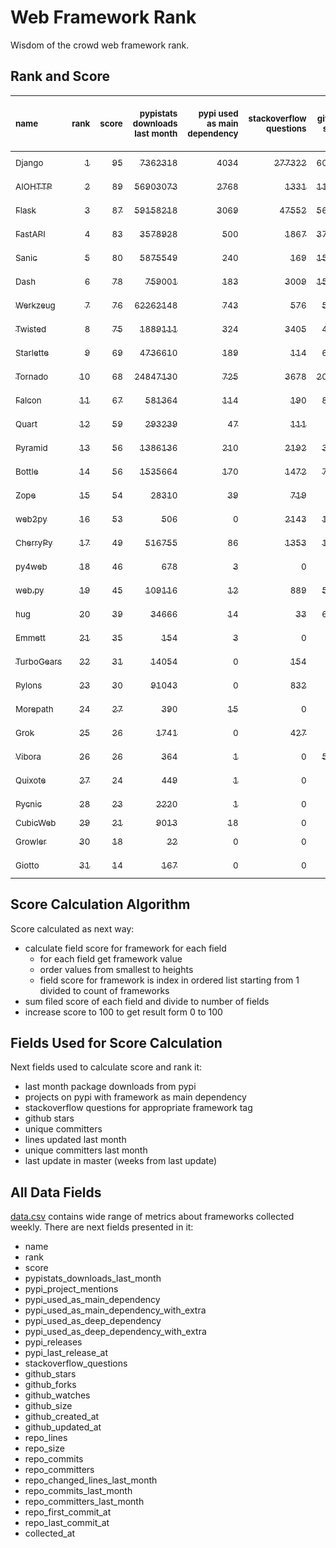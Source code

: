 # Web Framework Rank
Wisdom of the crowd web framework rank.

## Rank and Score
<sub>name</sub> | <sub>rank</sub> | <sub>score</sub> | <sub>pypistats downloads last month</sub> | <sub>pypi used as main dependency</sub> | <sub>stackoverflow questions</sub> | <sub>github stars</sub> | <sub>repo unique committers</sub> | <sub>repo changed lines last month</sub> | <sub>repo unique committers last month</sub> | <sub>repo last commit</sub>
:--- | ---: | ---: | ---: | ---: | ---: | ---: | ---: | ---: | ---: | ---:
[<sub>Django</sub>](https://github.com/django/django "first commit: 2005-07-13") | [<sub>1</sub>](# "  +0 last week") | [<sub>95</sub>](# "  +0 last week") | [<sub>7362318</sub>](# "  #5 in pypistats downloads last month -1.51% last week") | [<sub>4034</sub>](# "  #1 in pypi used as main dependency +0.5% last week") | [<sub>277322</sub>](# "  #1 in stackoverflow questions +0.15% last week") | [<sub>60324</sub>](# "  #1 in github stars +0.21% last week") | [<sub>2589</sub>](# "  #1 in repo unique committers +0.12% last week") | [<sub>4368</sub>](# "▼ #4 in repo changed lines last month -47.33% last week") | [<sub>41</sub>](# "  #1 in repo unique committers last month -4.65% last week") | [<sub>2021-10-22</sub>](# "▲ #3 in repo last commit 1 week ago")
[<sub>AIOHTTP</sub>](https://github.com/aio-libs/aiohttp "first commit: 2013-10-01") | [<sub>2</sub>](# "▲ +1 last week") | [<sub>89</sub>](# "▲ +2 last week") | [<sub>56903073</sub>](# "  #3 in pypistats downloads last month -0.49% last week") | [<sub>2768</sub>](# "  #3 in pypi used as main dependency +0.76% last week") | [<sub>1331</sub>](# "  #11 in stackoverflow questions +0.3% last week") | [<sub>11785</sub>](# "  #7 in github stars +0.35% last week") | [<sub>625</sub>](# "  #3 in repo unique committers +0.48% last week") | [<sub>2399</sub>](# "▲ #5 in repo changed lines last month +49.01% last week") | [<sub>19</sub>](# "▲ #3 in repo unique committers last month +46.15% last week") | [<sub>2021-10-23</sub>](# "  #1 in repo last commit 1 week ago")
[<sub>Flask</sub>](https://github.com/pallets/flask "first commit: 2010-04-06; uses: Werkzeug") | [<sub>3</sub>](# "▼ -1 last week") | [<sub>87</sub>](# "▼ -1 last week") | [<sub>59158218</sub>](# "  #2 in pypistats downloads last month +3.31% last week") | [<sub>3069</sub>](# "  #2 in pypi used as main dependency +0.49% last week") | [<sub>47552</sub>](# "  #2 in stackoverflow questions +0.1% last week") | [<sub>56948</sub>](# "  #2 in github stars +0.09% last week") | [<sub>760</sub>](# "  #2 in repo unique committers +0.0% last week") | [<sub>971</sub>](# "▼ #9 in repo changed lines last month -0.82% last week") | [<sub>6</sub>](# "▲ #6 in repo unique committers last month +0.0% last week") | [<sub>2021-10-05</sub>](# "▼ #12 in repo last commit 3 weeks ago")
[<sub>FastAPI</sub>](https://github.com/tiangolo/fastapi "first commit: 2018-12-05; uses: Starlette") | [<sub>4</sub>](# "  +0 last week") | [<sub>83</sub>](# "  +1 last week") | [<sub>3578928</sub>](# "  #8 in pypistats downloads last month +6.16% last week") | [<sub>500</sub>](# "  #6 in pypi used as main dependency +1.83% last week") | [<sub>1867</sub>](# "  #8 in stackoverflow questions +1.63% last week") | [<sub>37213</sub>](# "  #3 in github stars +0.62% last week") | [<sub>284</sub>](# "  #8 in repo unique committers +0.0% last week") | [<sub>6929</sub>](# "▲ #2 in repo changed lines last month +0.0% last week") | [<sub>37</sub>](# "  #2 in repo unique committers last month +0.0% last week") | [<sub>2021-10-07</sub>](# "▼ #12 in repo last commit 3 weeks ago")
[<sub>Sanic</sub>](https://github.com/sanic-org/sanic "first commit: 2016-05-26") | [<sub>5</sub>](# "  +0 last week") | [<sub>80</sub>](# "  +2 last week") | [<sub>5875549</sub>](# "  #6 in pypistats downloads last month +2.69% last week") | [<sub>240</sub>](# "  #8 in pypi used as main dependency +0.0% last week") | [<sub>169</sub>](# "  #18 in stackoverflow questions -1.17% last week") | [<sub>15524</sub>](# "  #5 in github stars +0.12% last week") | [<sub>333</sub>](# "  #7 in repo unique committers +0.0% last week") | [<sub>9806</sub>](# "  #1 in repo changed lines last month +0.69% last week") | [<sub>6</sub>](# "▲ #6 in repo unique committers last month +20.0% last week") | [<sub>2021-10-20</sub>](# "▲ #3 in repo last commit 1 week ago")
[<sub>Dash</sub>](https://github.com/plotly/dash "first commit: 2015-04-10") | [<sub>6</sub>](# "▲ +1 last week") | [<sub>78</sub>](# "▲ +1 last week") | [<sub>759001</sub>](# "  #12 in pypistats downloads last month +0.09% last week") | [<sub>183</sub>](# "  #11 in pypi used as main dependency +0.55% last week") | [<sub>3009</sub>](# "  #5 in stackoverflow questions +0.87% last week") | [<sub>15297</sub>](# "  #6 in github stars +0.24% last week") | [<sub>123</sub>](# "  #16 in repo unique committers +0.0% last week") | [<sub>4600</sub>](# "  #3 in repo changed lines last month -43.95% last week") | [<sub>8</sub>](# "▲ #4 in repo unique committers last month -27.27% last week") | [<sub>2021-10-22</sub>](# "▲ #3 in repo last commit 1 week ago")
[<sub>Werkzeug</sub>](https://github.com/pallets/werkzeug "first commit: 2007-05-04; used by: Flask and Quart") | [<sub>7</sub>](# "▼ -1 last week") | [<sub>76</sub>](# "▼ -2 last week") | [<sub>62262148</sub>](# "  #1 in pypistats downloads last month +2.07% last week") | [<sub>743</sub>](# "  #4 in pypi used as main dependency +0.13% last week") | [<sub>576</sub>](# "  #15 in stackoverflow questions +0.17% last week") | [<sub>5859</sub>](# "  #12 in github stars +0.07% last week") | [<sub>448</sub>](# "  #4 in repo unique committers +0.0% last week") | [<sub>874</sub>](# "▼ #11 in repo changed lines last month -2.35% last week") | [<sub>6</sub>](# "  #6 in repo unique committers last month -25.0% last week") | [<sub>2021-10-06</sub>](# "▼ #12 in repo last commit 3 weeks ago")
[<sub>Twisted</sub>](https://github.com/twisted/twisted "first commit: 2001-07-09") | [<sub>8</sub>](# "  +0 last week") | [<sub>75</sub>](# "  -1 last week") | [<sub>1889111</sub>](# "  #9 in pypistats downloads last month +2.49% last week") | [<sub>324</sub>](# "  #7 in pypi used as main dependency +0.62% last week") | [<sub>3405</sub>](# "  #4 in stackoverflow questions -0.06% last week") | [<sub>4406</sub>](# "  #15 in github stars +0.23% last week") | [<sub>264</sub>](# "  #10 in repo unique committers +0.0% last week") | [<sub>1447</sub>](# "  #7 in repo changed lines last month -0.41% last week") | [<sub>4</sub>](# "▼ #12 in repo unique committers last month +0.0% last week") | [<sub>2021-10-16</sub>](# "▼ #3 in repo last commit 2 weeks ago")
[<sub>Starlette</sub>](https://github.com/encode/starlette "first commit: 2018-06-25; used by: FastAPI") | [<sub>9</sub>](# "▲ +2 last week") | [<sub>69</sub>](# "▲ +1 last week") | [<sub>4736610</sub>](# "  #7 in pypistats downloads last month +7.09% last week") | [<sub>189</sub>](# "  #10 in pypi used as main dependency +0.53% last week") | [<sub>114</sub>](# "  #20 in stackoverflow questions +0.0% last week") | [<sub>6159</sub>](# "  #11 in github stars +0.29% last week") | [<sub>180</sub>](# "  #13 in repo unique committers +0.56% last week") | [<sub>861</sub>](# "▼ #12 in repo changed lines last month +4.11% last week") | [<sub>7</sub>](# "▼ #5 in repo unique committers last month -53.33% last week") | [<sub>2021-10-22</sub>](# "▲ #3 in repo last commit 1 week ago")
[<sub>Tornado</sub>](https://github.com/tornadoweb/tornado "first commit: 2009-09-09") | [<sub>10</sub>](# "  +0 last week") | [<sub>68</sub>](# "  +0 last week") | [<sub>24847130</sub>](# "  #4 in pypistats downloads last month +4.46% last week") | [<sub>725</sub>](# "  #5 in pypi used as main dependency +0.28% last week") | [<sub>3678</sub>](# "  #3 in stackoverflow questions +0.0% last week") | [<sub>20243</sub>](# "  #4 in github stars +0.08% last week") | [<sub>428</sub>](# "  #5 in repo unique committers +0.0% last week") | [<sub>0</sub>](# "  #16 in repo changed lines last month +100% last week") | [<sub>0</sub>](# "  #16 in repo unique committers last month +100% last week") | [<sub>2021-08-26</sub>](# "  #19 in repo last commit 9 weeks ago")
[<sub>Falcon</sub>](https://github.com/falconry/falcon "first commit: 2012-12-06; used by: hug") | [<sub>11</sub>](# "▼ -2 last week") | [<sub>67</sub>](# "▼ -2 last week") | [<sub>581364</sub>](# "  #13 in pypistats downloads last month +5.25% last week") | [<sub>114</sub>](# "  #13 in pypi used as main dependency +0.0% last week") | [<sub>190</sub>](# "  #17 in stackoverflow questions +0.53% last week") | [<sub>8603</sub>](# "  #8 in github stars +0.08% last week") | [<sub>184</sub>](# "  #12 in repo unique committers +0.0% last week") | [<sub>619</sub>](# "  #13 in repo changed lines last month +0.16% last week") | [<sub>6</sub>](# "▲ #6 in repo unique committers last month +0.0% last week") | [<sub>2021-10-19</sub>](# "▼ #3 in repo last commit 1 week ago")
[<sub>Quart</sub>](https://gitlab.com/pgjones/quart "first commit: 2017-05-14; uses: Werkzeug") | [<sub>12</sub>](# "▲ +1 last week") | [<sub>59</sub>](# "▲ +3 last week") | [<sub>293239</sub>](# "  #15 in pypistats downloads last month -10.58% last week") | [<sub>47</sub>](# "  #15 in pypi used as main dependency +0.0% last week") | [<sub>111</sub>](# "  #21 in stackoverflow questions +0.0% last week") | [<sub>954</sub>](# "  #19 in github stars +0.32% last week") | [<sub>65</sub>](# "  #19 in repo unique committers +1.56% last week") | [<sub>1010</sub>](# "▲ #8 in repo changed lines last month +97.27% last week") | [<sub>5</sub>](# "▲ #10 in repo unique committers last month +25.0% last week") | [<sub>2021-10-23</sub>](# "  #1 in repo last commit 1 week ago")
[<sub>Pyramid</sub>](https://github.com/Pylons/pyramid "first commit: 2008-07-04; used by: CubicWeb") | [<sub>13</sub>](# "▲ +1 last week") | [<sub>56</sub>](# "▲ +0 last week") | [<sub>1386136</sub>](# "  #11 in pypistats downloads last month +0.26% last week") | [<sub>210</sub>](# "  #9 in pypi used as main dependency +0.96% last week") | [<sub>2192</sub>](# "  #6 in stackoverflow questions +0.05% last week") | [<sub>3601</sub>](# "  #16 in github stars +0.0% last week") | [<sub>354</sub>](# "  #6 in repo unique committers +0.0% last week") | [<sub>0</sub>](# "  #16 in repo changed lines last month +100% last week") | [<sub>0</sub>](# "  #16 in repo unique committers last month +100% last week") | [<sub>2021-03-15</sub>](# "  #23 in repo last commit 32 weeks ago")
[<sub>Bottle</sub>](https://github.com/bottlepy/bottle "first commit: 2009-06-30") | [<sub>14</sub>](# "▲ +1 last week") | [<sub>56</sub>](# "▲ +0 last week") | [<sub>1535664</sub>](# "  #10 in pypistats downloads last month +4.23% last week") | [<sub>170</sub>](# "  #12 in pypi used as main dependency +0.0% last week") | [<sub>1472</sub>](# "  #9 in stackoverflow questions +0.07% last week") | [<sub>7392</sub>](# "  #9 in github stars +0.16% last week") | [<sub>221</sub>](# "  #11 in repo unique committers +0.0% last week") | [<sub>0</sub>](# "  #16 in repo changed lines last month +100% last week") | [<sub>0</sub>](# "  #16 in repo unique committers last month +100% last week") | [<sub>2021-07-07</sub>](# "  #20 in repo last commit 16 weeks ago")
[<sub>Zope</sub>](https://github.com/zopefoundation/Zope "first commit: 1996-06-17") | [<sub>15</sub>](# "▲ +1 last week") | [<sub>54</sub>](# "▲ -1 last week") | [<sub>28310</sub>](# "  #19 in pypistats downloads last month +1.8% last week") | [<sub>39</sub>](# "  #16 in pypi used as main dependency +0.0% last week") | [<sub>719</sub>](# "  #14 in stackoverflow questions +0.14% last week") | [<sub>272</sub>](# "  #24 in github stars +0.37% last week") | [<sub>171</sub>](# "  #14 in repo unique committers +0.0% last week") | [<sub>893</sub>](# "  #10 in repo changed lines last month +0.0% last week") | [<sub>1</sub>](# "  #14 in repo unique committers last month +0.0% last week") | [<sub>2021-10-14</sub>](# "▼ #10 in repo last commit 2 weeks ago")
[<sub>web2py</sub>](https://github.com/web2py/web2py "first commit: 2011-11-23") | [<sub>16</sub>](# "▼ -4 last week") | [<sub>53</sub>](# "▼ -4 last week") | [<sub>506</sub>](# "  #25 in pypistats downloads last month -10.76% last week") | [<sub>0</sub>](# "  #26 in pypi used as main dependency +100% last week") | [<sub>2143</sub>](# "  #7 in stackoverflow questions +0.09% last week") | [<sub>1961</sub>](# "  #17 in github stars -0.05% last week") | [<sub>267</sub>](# "  #9 in repo unique committers +0.0% last week") | [<sub>486</sub>](# "▼ #14 in repo changed lines last month -27.14% last week") | [<sub>2</sub>](# "▼ #13 in repo unique committers last month -60.0% last week") | [<sub>2021-10-15</sub>](# "▼ #10 in repo last commit 2 weeks ago")
[<sub>CherryPy</sub>](https://github.com/cherrypy/cherrypy "first commit: 2004-11-20") | [<sub>17</sub>](# "  +0 last week") | [<sub>49</sub>](# "  +0 last week") | [<sub>516755</sub>](# "  #14 in pypistats downloads last month +0.07% last week") | [<sub>86</sub>](# "  #14 in pypi used as main dependency +0.0% last week") | [<sub>1353</sub>](# "  #10 in stackoverflow questions -0.07% last week") | [<sub>1458</sub>](# "  #18 in github stars +0.14% last week") | [<sub>142</sub>](# "  #15 in repo unique committers +0.0% last week") | [<sub>0</sub>](# "  #16 in repo changed lines last month +100% last week") | [<sub>0</sub>](# "  #16 in repo unique committers last month +100% last week") | [<sub>2021-09-07</sub>](# "  #17 in repo last commit 7 weeks ago")
[<sub>py4web</sub>](https://github.com/web2py/py4web "first commit: 2019-03-25") | [<sub>18</sub>](# "  +0 last week") | [<sub>46</sub>](# "  +0 last week") | [<sub>678</sub>](# "  #24 in pypistats downloads last month -9.48% last week") | [<sub>3</sub>](# "  #21 in pypi used as main dependency +0.0% last week") | [<sub>0</sub>](# "  #23 in stackoverflow questions +100% last week") | [<sub>159</sub>](# "  #26 in github stars +0.0% last week") | [<sub>57</sub>](# "  #20 in repo unique committers +0.0% last week") | [<sub>2281</sub>](# "▼ #6 in repo changed lines last month -16.84% last week") | [<sub>5</sub>](# "▲ #10 in repo unique committers last month +25.0% last week") | [<sub>2021-10-21</sub>](# "▲ #3 in repo last commit 1 week ago")
[<sub>web.py</sub>](https://github.com/webpy/webpy "first commit: 1970-01-01") | [<sub>19</sub>](# "  +0 last week") | [<sub>45</sub>](# "  +0 last week") | [<sub>109116</sub>](# "  #16 in pypistats downloads last month -2.72% last week") | [<sub>12</sub>](# "  #20 in pypi used as main dependency +0.0% last week") | [<sub>889</sub>](# "  #12 in stackoverflow questions +0.0% last week") | [<sub>5624</sub>](# "  #14 in github stars +0.05% last week") | [<sub>89</sub>](# "  #18 in repo unique committers +0.0% last week") | [<sub>0</sub>](# "  #16 in repo changed lines last month +100% last week") | [<sub>0</sub>](# "  #16 in repo unique committers last month +100% last week") | [<sub>2021-09-02</sub>](# "  #18 in repo last commit 8 weeks ago")
[<sub>hug</sub>](https://github.com/hugapi/hug "first commit: 2015-07-17; uses: Falcon") | [<sub>20</sub>](# "  +0 last week") | [<sub>39</sub>](# "  +0 last week") | [<sub>34666</sub>](# "  #18 in pypistats downloads last month +3.07% last week") | [<sub>14</sub>](# "  #19 in pypi used as main dependency +0.0% last week") | [<sub>33</sub>](# "  #22 in stackoverflow questions +3.12% last week") | [<sub>6561</sub>](# "  #10 in github stars -0.02% last week") | [<sub>123</sub>](# "  #16 in repo unique committers +0.0% last week") | [<sub>0</sub>](# "  #16 in repo changed lines last month +100% last week") | [<sub>0</sub>](# "  #16 in repo unique committers last month +100% last week") | [<sub>2020-08-10</sub>](# "  #26 in repo last commit 63 weeks ago")
[<sub>Emmett</sub>](https://github.com/emmett-framework/emmett "first commit: 2014-10-22") | [<sub>21</sub>](# "  +0 last week") | [<sub>35</sub>](# "  +0 last week") | [<sub>154</sub>](# "▼ #30 in pypistats downloads last month -30.32% last week") | [<sub>3</sub>](# "  #21 in pypi used as main dependency +0.0% last week") | [<sub>0</sub>](# "  #23 in stackoverflow questions +100% last week") | [<sub>717</sub>](# "  #21 in github stars +0.28% last week") | [<sub>21</sub>](# "  #26 in repo unique committers +0.0% last week") | [<sub>6</sub>](# "  #15 in repo changed lines last month -80.65% last week") | [<sub>1</sub>](# "  #14 in repo unique committers last month +0.0% last week") | [<sub>2021-10-01</sub>](# "  #15 in repo last commit 4 weeks ago")
[<sub>TurboGears</sub>](https://github.com/TurboGears/tg2 "first commit: 2007-06-27") | [<sub>22</sub>](# "  +0 last week") | [<sub>31</sub>](# "  +0 last week") | [<sub>14054</sub>](# "  #20 in pypistats downloads last month -2.37% last week") | [<sub>0</sub>](# "  #26 in pypi used as main dependency +100% last week") | [<sub>154</sub>](# "  #19 in stackoverflow questions +0.0% last week") | [<sub>770</sub>](# "  #20 in github stars +0.0% last week") | [<sub>35</sub>](# "  #23 in repo unique committers +0.0% last week") | [<sub>0</sub>](# "  #16 in repo changed lines last month +100% last week") | [<sub>0</sub>](# "  #16 in repo unique committers last month +100% last week") | [<sub>2021-05-26</sub>](# "  #21 in repo last commit 22 weeks ago")
[<sub>Pylons</sub>](https://github.com/Pylons/pylons "first commit: 2006-02-18") | [<sub>23</sub>](# "  +0 last week") | [<sub>30</sub>](# "  +0 last week") | [<sub>91043</sub>](# "  #17 in pypistats downloads last month +2.95% last week") | [<sub>0</sub>](# "  #26 in pypi used as main dependency +100% last week") | [<sub>832</sub>](# "  #13 in stackoverflow questions -0.12% last week") | [<sub>214</sub>](# "  #25 in github stars +0.47% last week") | [<sub>36</sub>](# "  #22 in repo unique committers +0.0% last week") | [<sub>0</sub>](# "  #16 in repo changed lines last month +100% last week") | [<sub>0</sub>](# "  #16 in repo unique committers last month +100% last week") | [<sub>2018-01-12</sub>](# "  #29 in repo last commit 198 weeks ago")
[<sub>Morepath</sub>](https://github.com/morepath/morepath "first commit: 2013-07-17") | [<sub>24</sub>](# "  +0 last week") | [<sub>27</sub>](# "  +0 last week") | [<sub>390</sub>](# "  #27 in pypistats downloads last month -19.59% last week") | [<sub>15</sub>](# "  #18 in pypi used as main dependency +0.0% last week") | [<sub>0</sub>](# "  #23 in stackoverflow questions +100% last week") | [<sub>390</sub>](# "  #23 in github stars +0.0% last week") | [<sub>27</sub>](# "  #24 in repo unique committers +0.0% last week") | [<sub>0</sub>](# "  #16 in repo changed lines last month +100% last week") | [<sub>0</sub>](# "  #16 in repo unique committers last month +100% last week") | [<sub>2021-04-18</sub>](# "  #22 in repo last commit 27 weeks ago")
[<sub>Grok</sub>](https://github.com/zopefoundation/grok "first commit: 2006-10-14") | [<sub>25</sub>](# "  +0 last week") | [<sub>26</sub>](# "  +0 last week") | [<sub>1741</sub>](# "  #23 in pypistats downloads last month +1.69% last week") | [<sub>0</sub>](# "  #26 in pypi used as main dependency +100% last week") | [<sub>427</sub>](# "  #16 in stackoverflow questions +0.47% last week") | [<sub>20</sub>](# "  #30 in github stars -4.76% last week") | [<sub>40</sub>](# "  #21 in repo unique committers +0.0% last week") | [<sub>0</sub>](# "  #16 in repo changed lines last month +100% last week") | [<sub>0</sub>](# "  #16 in repo unique committers last month +100% last week") | [<sub>2020-09-02</sub>](# "  #25 in repo last commit 60 weeks ago")
[<sub>Vibora</sub>](https://github.com/vibora-io/vibora "first commit: 2018-06-13") | [<sub>26</sub>](# "  +0 last week") | [<sub>26</sub>](# "  +0 last week") | [<sub>364</sub>](# "  #28 in pypistats downloads last month +2.25% last week") | [<sub>1</sub>](# "  #23 in pypi used as main dependency +0.0% last week") | [<sub>0</sub>](# "  #23 in stackoverflow questions +100% last week") | [<sub>5721</sub>](# "  #13 in github stars +0.0% last week") | [<sub>27</sub>](# "  #24 in repo unique committers +0.0% last week") | [<sub>0</sub>](# "  #16 in repo changed lines last month +100% last week") | [<sub>0</sub>](# "  #16 in repo unique committers last month +100% last week") | [<sub>2019-02-11</sub>](# "  #28 in repo last commit 141 weeks ago")
[<sub>Quixote</sub>](https://github.com/nascheme/quixote "first commit: 2006-03-16") | [<sub>27</sub>](# "  +0 last week") | [<sub>24</sub>](# "  +0 last week") | [<sub>449</sub>](# "  #26 in pypistats downloads last month -10.56% last week") | [<sub>1</sub>](# "  #23 in pypi used as main dependency +0.0% last week") | [<sub>0</sub>](# "  #23 in stackoverflow questions +100% last week") | [<sub>76</sub>](# "  #28 in github stars +0.0% last week") | [<sub>6</sub>](# "  #28 in repo unique committers +0.0% last week") | [<sub>0</sub>](# "  #16 in repo changed lines last month +100% last week") | [<sub>0</sub>](# "  #16 in repo unique committers last month +100% last week") | [<sub>2021-09-16</sub>](# "  #16 in repo last commit 6 weeks ago")
[<sub>Pycnic</sub>](https://github.com/nullism/pycnic "first commit: 2015-11-04") | [<sub>28</sub>](# "  +0 last week") | [<sub>23</sub>](# "  +0 last week") | [<sub>2220</sub>](# "  #22 in pypistats downloads last month +1.46% last week") | [<sub>1</sub>](# "  #23 in pypi used as main dependency +0.0% last week") | [<sub>0</sub>](# "  #23 in stackoverflow questions +100% last week") | [<sub>154</sub>](# "  #27 in github stars +0.0% last week") | [<sub>10</sub>](# "  #27 in repo unique committers +0.0% last week") | [<sub>0</sub>](# "  #16 in repo changed lines last month +100% last week") | [<sub>0</sub>](# "  #16 in repo unique committers last month +100% last week") | [<sub>2021-02-16</sub>](# "  #24 in repo last commit 36 weeks ago")
[<sub>CubicWeb</sub>](https://forge.extranet.logilab.fr/cubicweb/cubicweb "uses: Pyramid") | [<sub>29</sub>](# "  +0 last week") | [<sub>21</sub>](# "  +0 last week") | [<sub>9013</sub>](# "  #21 in pypistats downloads last month -8.82% last week") | [<sub>18</sub>](# "  #17 in pypi used as main dependency +0.0% last week") | [<sub>0</sub>](# "  #23 in stackoverflow questions +100% last week") | [<sub>0</sub>](# "  #31 in github stars +100% last week") | [<sub>0</sub>](# "  #31 in repo unique committers +100% last week") | [<sub>0</sub>](# "  #16 in repo changed lines last month +100% last week") | [<sub>0</sub>](# "  #16 in repo unique committers last month +100% last week") | [<sub></sub>](# "  #30 in repo last commit")
[<sub>Growler</sub>](https://github.com/pyGrowler/Growler "first commit: 2014-08-17") | [<sub>30</sub>](# "  +0 last week") | [<sub>18</sub>](# "  +0 last week") | [<sub>22</sub>](# "  #31 in pypistats downloads last month -60.0% last week") | [<sub>0</sub>](# "  #26 in pypi used as main dependency +100% last week") | [<sub>0</sub>](# "  #23 in stackoverflow questions +100% last week") | [<sub>685</sub>](# "  #22 in github stars -0.15% last week") | [<sub>6</sub>](# "  #28 in repo unique committers +0.0% last week") | [<sub>0</sub>](# "  #16 in repo changed lines last month +100% last week") | [<sub>0</sub>](# "  #16 in repo unique committers last month +100% last week") | [<sub>2020-03-08</sub>](# "  #27 in repo last commit 85 weeks ago")
[<sub>Giotto</sub>](https://github.com/priestc/giotto "first commit: 2012-02-26") | [<sub>31</sub>](# "  +0 last week") | [<sub>14</sub>](# "  +0 last week") | [<sub>167</sub>](# "▲ #29 in pypistats downloads last month -9.24% last week") | [<sub>0</sub>](# "  #26 in pypi used as main dependency +100% last week") | [<sub>0</sub>](# "  #23 in stackoverflow questions +100% last week") | [<sub>53</sub>](# "  #29 in github stars +0.0% last week") | [<sub>3</sub>](# "  #30 in repo unique committers +0.0% last week") | [<sub>0</sub>](# "  #16 in repo changed lines last month +100% last week") | [<sub>0</sub>](# "  #16 in repo unique committers last month +100% last week") | [<sub>2013-10-07</sub>](# "  #30 in repo last commit 420 weeks ago")

## Score Calculation Algorithm
Score calculated as next way:
- calculate field score for framework for each field
  - for each field get framework value
  - order values from smallest to heights
  - field score for framework is index in ordered list starting from 1 divided to count of frameworks
- sum filed score of each field and divide to number of fields
- increase score to 100 to get result form 0 to 100

## Fields Used for Score Calculation
Next fields used to calculate score and rank it:
- last month package downloads from pypi
- projects on pypi with framework as main dependency
- stackoverflow questions for appropriate framework tag
- github stars
- unique committers
- lines updated last month
- unique committers last month
- last update in master (weeks from last update)

## All Data Fields
[data.csv](data.csv) contains wide range of metrics about frameworks collected weekly.
There are next fields presented in it: 

- name
- rank
- score
- pypistats_downloads_last_month
- pypi_project_mentions
- pypi_used_as_main_dependency
- pypi_used_as_main_dependency_with_extra
- pypi_used_as_deep_dependency
- pypi_used_as_deep_dependency_with_extra
- pypi_releases
- pypi_last_release_at
- stackoverflow_questions
- github_stars
- github_forks
- github_watches
- github_size
- github_created_at
- github_updated_at
- repo_lines
- repo_size
- repo_commits
- repo_committers
- repo_changed_lines_last_month
- repo_commits_last_month
- repo_committers_last_month
- repo_first_commit_at
- repo_last_commit_at
- collected_at
